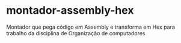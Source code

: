 # montador-assembly-hex
Montador que pega código em Assembly e transforma em Hex para trabalho da disciplina de Organização de computadores
